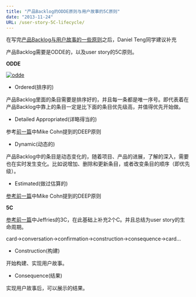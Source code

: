 ```yaml
---
title: "产品Backlog的ODDE原则与用户故事的5C原则"
date: "2013-11-24"
URL: /user-story-5C-lifecycle/
---
```


在写完[产品Backlog与用户故事的一些原则](http://bobjiang.com/agile-coach/product_backlog_user_story.html)之后，Daniel Teng同学建议补充

产品Backlog需要是ODDE的，以及user story的5C原则。

**ODDE**

[![odde](/wp-content/uploads/2013/11/odde.jpg)](http://bobjiang.com/blog/wp-content/uploads/2013/11/odde.jpg)

- Ordered(排序的)

产品Backlog里面的条目需要是排序好的，并且每一条都是唯一序号。即代表着在产品Backlog中靠上的条目一定是比下面的条目优先级高，并值得优先开始做。

- Detailed Appropriated(详略得当的)

参考[前一篇](http://bobjiang.com/agile-coach/product_backlog_user_story.html)中Mike Cohn提到的DEEP原则

- Dynamic(动态的)

产品Backlog中的条目是动态变化的，随着项目、产品的进展，了解的深入，需要也在实时发生变化。比如说增加、删除和更新条目，或者改变条目的顺序（即优先级）。

- Estimated(做过估算的)

[参考前一篇](http://bobjiang.com/agile-coach/product_backlog_user_story.html)中Mike Cohn提到的DEEP原则

**5C**

[参考前一篇](http://bobjiang.com/agile-coach/product_backlog_user_story.html)中Jeffries的3C，在此基础上补充2个C。并且总结为user story的生命周期。

card->conversation->confirmation->construction->consequence->card...

- Construction(构建)

开始构建、实现用户故事。

- Consequence(结果)

实现用户故事后，可以展示的结果。

